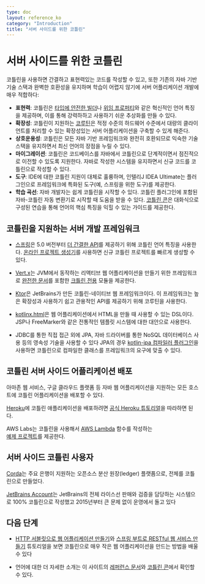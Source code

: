 ```yaml
---
type: doc
layout: reference_ko
category: "Introduction"
title: "서버 사이드를 위한 코틀린"
---
```


# 서버 사이드를 위한 코틀린

코틀린을 사용하면 간결하고 표현력있는 코드를 작성할 수 있고, 또한 기존의 자바 기반 기술 스택과 완벽한 호환성을 유지하며
학습이 어렵지 않기에 서버 어플리케이션 개발에 매우 적합하다:

 * **표현력**: 코틀린은 [타입에 안전한 빌더](/docs/reference_ko/type-safe-builders.html)나 [위임 프로퍼티](/docs/reference_ko/delegated-properties.html)와 같은
   혁신적인 언어 특징을 제공하며, 이를 통해 강력하하고 사용하기 쉬운 추상화를 만들 수 있다.  
 * **확장성**: 코틀린이 지원하는 [코루틴](/docs/reference_ko/coroutines.html)은 적정 수준의 하드웨어 수준에서
   대량의 클라이언트를 처리할 수 있는 확장성있는 서버 어플리케이션을 구축할 수 있게 해준다. 
 * **상호운용성**: 코틀린은 모든 자바 기반 프레임워크와 완전히 호환되므로 익숙한 기술 스택을 유지하면서 최신 언어의 장점을 누릴 수 있다.
 * **마이그레이션**: 코틀린은 코드베이스를 자바에서 코틀린으로 단계적이면서 점진적으로 이전할 수 있도록 지원한다. 자바로 작성한 시스템을 유지하면서
   신규 코드를 코틀린으로 작성할 수 있다.
 * **도구**: IDE에 대한 코틀린 지원이 대체로 훌륭하며, 인텔리J IDEA Ultimate는 플러그인으로 프레임워크에 특화된 도구(예, 스프링을 위한 도구)를 제공한다. 
 * **학습 곡선**: 자바 개발자는 쉽게 코틀린을 시작할 수 있다. 코틀린 플러그인에 포함된 자바-코틀린 자동 변환기로 시작할 때 도움을 받을 수 있다.
   [코틀린 콘](/docs/tutorials/koans.html)은 대화식으로 구성된 연습을 통해 언어의 핵심 특징을 익힐 수 있는 가이드를 제공한다.
 
## 코틀린을 지원하는 서버 개발 프레임워크

 * [스프링](https://spring.io)은 5.0 버전부터 [더 간결한 API](https://spring.io/blog/2017/01/04/introducing-kotlin-support-in-spring-framework-5-0)를
   제공하기 위해 코틀린 언어 특징을 사용한다. [온라인 프로젝트 생성기](https://start.spring.io/#!language=kotlin)를 사용하면 신규 코틀린 프로젝트를 빠르게 생성할 수 있다. 

 * [Vert.x](http://vertx.io)는 JVM에서 동작하는 리액티브 웹 어플리케이션을 만들기 위한 프레임워크로 
   [완전한 문서](http://vertx.io/docs/vertx-core/kotlin/)를 포함한 [크틀린 전용](https://github.com/vert-x3/vertx-lang-kotlin) 모듈을 제공한다.
 
 * [Ktor](https://github.com/kotlin/ktor)은 JetBrains가 만든 코틀린-네이티브 웹 프레임워크이다. 이 프레임워크는
    높은 확장성과 사용하기 쉽고 관용적인 API를 제공하기 위해 코루틴을 사용한다.

 * [kotlinx.html](https://github.com/kotlin/kotlinx.html)은 웹 어플리케이션에서 HTML을 만들 때 사용할 수 있는 DSL이다.
   JSP나 FreeMarker와 같은 전통적인 템플릿 시스템에 대한 대안으로 사용한다.

 * JDBC를 통한 직접 접근 외에 JPA, 자바 드라이버를 통한 NoSQL 데이터베이스 사용 등의 영속성 기술을 사용할 수 있다
   JPA의 경우 [kotlin-jpa 컴파일러 플러그인](/docs/reference_ko/compiler-plugins.html#kotlin-jpa-compiler-plugin)을 사용하면
   코틀린으로 컴파일한 클래스를 프레임워크의 요구에 맞출 수 있다. 

## 코틀린 서버 사이드 어플리케이션 배포

아마존 웹 서비스, 구글 클라우드 플랫폼 등 자바 웹 어플리케이션을 지원하는 모든 호스트에 코틀린 어플리케이션을 배포할 수 있다.

[Heroku](https://www.heroku.com)에 코틀린 애플리케이션을 배포하려면
[공식 Heroku 튜토리얼](https://devcenter.heroku.com/articles/getting-started-with-kotlin)을 따라하면 된다.

AWS Labs는 코틀린을 사용해서 [AWS Lambda](https://aws.amazon.com/lambda/) 함수를 작성하는   
[예제 프로젝트](https://github.com/awslabs/serverless-photo-recognition)를 제공한다.

## 서버 사이드 코틀린 사용자

[Corda](https://www.corda.net/2017/01/10/kotlin/)는 주요 은행이 지원하는 오픈소스 분산 원장(ledger) 플랫픔으로, 전체를 코틀린으로 만들었다. 

[JetBrains Account](https://account.jetbrains.com/)는 JetBrains의 전체 라이스선 판매와 검증을 담당하는 시스템으로
100% 코틀린으로 작성했고 2015년부터 큰 문제 없이 운영에서 돌고 있다


## 다음 단계

* [HTTP 서블릿으로 웹 어플리케이션 만들기](/docs/tutorials/httpservlets.html)와
  [스프링 부트로 RESTful 웹 서비스 만들기](/docs/tutorials/spring-boot-restful.html) 튜토리얼을 보면 코틀린으로 
  매우 작은 웹 어플리케이션을 만드는 방법을 배울 수 있다  

* 언어에 대한 더 자세한 소개는 이 사이트의 [레퍼런스 문서](/docs/reference_ko/index.html)와 [코틀린 콘](/docs/tutorials/koans.html)에서 확인할 수 있다.
